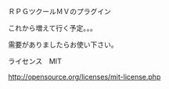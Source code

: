 ＲＰＧツクールＭＶのプラグイン

これから増えて行く予定。。。

需要がありましたらお使い下さい。

ライセンス　MIT

http://opensource.org/licenses/mit-license.php
